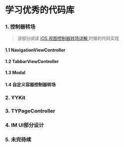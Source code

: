 # 学习优秀的代码库



### 1. 控制器转场

> 该部分阅读 [iOS 视图控制器转场详解 ](https://github.com/seedante/iOS-Note/wiki/ViewController-Transition)时做的代码实现

#### 1.1  NavigationViewController 

#### 1.2  TabbarViewController

#### 1.3  Modal 

#### 1.4 自定义容器控制器转场

### 2. YYKit

### 3. TYPageController

### 4. IM UI部分设计

### 5. 未完待续

